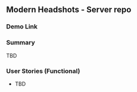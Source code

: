 ## Modern Headshots - Server repo

### Demo Link 

### Summary

TBD

### User Stories (Functional)
* TBD
